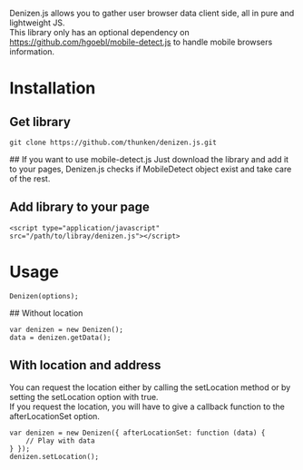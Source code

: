 Denizen.js allows you to gather user browser data client side, all in pure and lightweight JS.  
This library only has an optional dependency on https://github.com/hgoebl/mobile-detect.js to handle mobile browsers information.

# Installation
## Get library
~~~
git clone https://github.com/thunken/denizen.js.git
~~~
## If you want to use mobile-detect.js
Just download the library and add it to your pages, Denizen.js checks if MobileDetect object exist and take care of the rest.

## Add library to your page
~~~
<script type="application/javascript" src="/path/to/libray/denizen.js"></script>
~~~

# Usage
~~~
Denizen(options);
~~~

## Without location
~~~
var denizen = new Denizen();
data = denizen.getData();
~~~

## With location and address
You can request the location either by calling the setLocation method or by setting the setLocation option with true.  
If you request the location, you will have to give a callback function to the afterLocationSet option.
~~~
var denizen = new Denizen({ afterLocationSet: function (data) {
    // Play with data
} });
denizen.setLocation();
~~~
